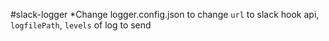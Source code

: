 #slack-logger
*Change logger.config.json to change `url` to slack hook api, `logfilePath`, `levels` of log to send

